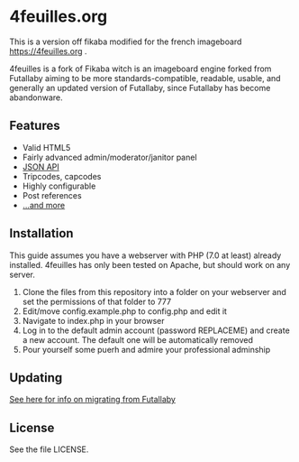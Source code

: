 # 4feuilles.org

This is a version off fikaba modified for the french imageboard https://4feuilles.org .

4feuilles is a fork of Fikaba witch is an imageboard engine forked from Futallaby aiming to be more standards-compatible, readable, usable, and generally an updated version of Futallaby, since Futallaby has become abandonware.

## Features
* Valid HTML5
* Fairly advanced admin/moderator/janitor panel
* [JSON API](https://github.com/mrbn100ful/fikaba/blob/master/docs/api.md)
* Tripcodes, capcodes
* Highly configurable
* Post references
* [...and more](https://github.com/mrbn100ful/fikaba/blob/master/docs/features.md)

## Installation
This guide assumes you have a webserver with PHP (7.0 at least) already installed. 4feuilles has only been tested on Apache, but should work on any server.

1. Clone the files from this repository into a folder on your webserver and set the permissions of that folder to 777
2. Edit/move config.example.php to config.php and edit it
4. Navigate to index.php in your browser
5. Log in to the default admin account (password REPLACEME) and create a new account. The default one will be automatically removed
6. Pour yourself some puerh and admire your professional adminship

## Updating
[See here for info on migrating from Futallaby](https://github.com/mrbn100ful/4feuilles/blob/master/docs/migrate.md)

## License
See the file LICENSE.



